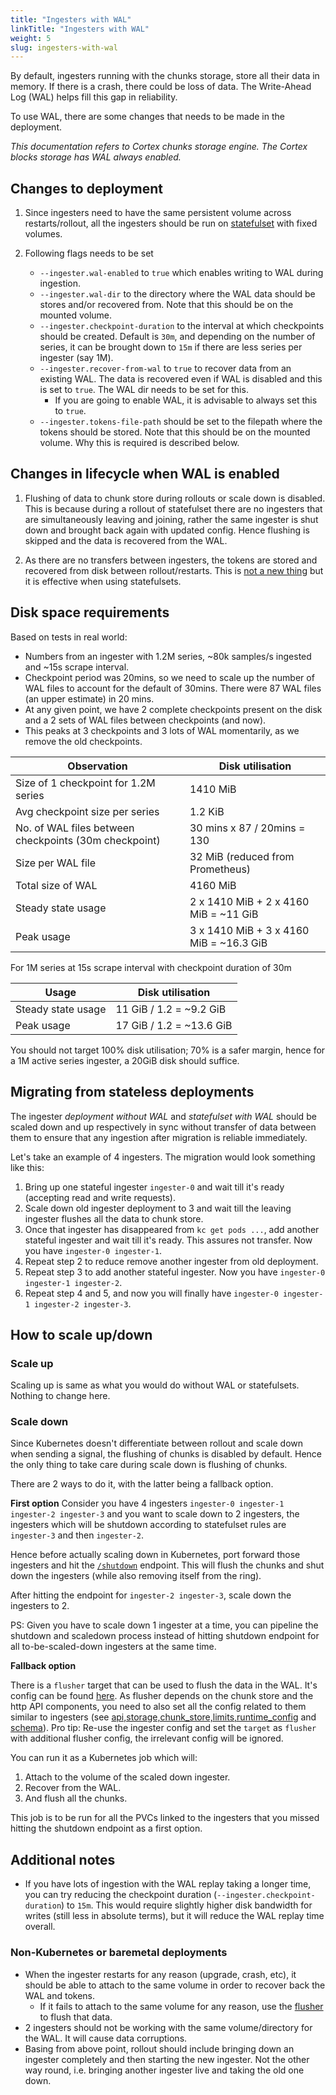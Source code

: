 ```yaml
---
title: "Ingesters with WAL"
linkTitle: "Ingesters with WAL"
weight: 5
slug: ingesters-with-wal
---
```


By default, ingesters running with the chunks storage, store all their data in memory. If there is a crash, there could be loss of data. The Write-Ahead Log (WAL) helps fill this gap in reliability.

To use WAL, there are some changes that needs to be made in the deployment.

_This documentation refers to Cortex chunks storage engine. The Cortex blocks storage has WAL always enabled._

## Changes to deployment

1. Since ingesters need to have the same persistent volume across restarts/rollout, all the ingesters should be run on [statefulset](https://kubernetes.io/docs/concepts/workloads/controllers/statefulset/) with fixed volumes.

2. Following flags needs to be set
    * `--ingester.wal-enabled` to `true` which enables writing to WAL during ingestion.
    * `--ingester.wal-dir` to the directory where the WAL data should be stores and/or recovered from. Note that this should be on the mounted volume.
    * `--ingester.checkpoint-duration` to the interval at which checkpoints should be created. Default is `30m`, and depending on the number of series, it can be brought down to `15m` if there are less series per ingester (say 1M).
    * `--ingester.recover-from-wal` to `true` to recover data from an existing WAL. The data is recovered even if WAL is disabled and this is set to `true`. The WAL dir needs to be set for this.
        * If you are going to enable WAL, it is advisable to always set this to `true`.
    * `--ingester.tokens-file-path` should be set to the filepath where the tokens should be stored. Note that this should be on the mounted volume. Why this is required is described below.

## Changes in lifecycle when WAL is enabled

1. Flushing of data to chunk store during rollouts or scale down is disabled. This is because during a rollout of statefulset there are no ingesters that are simultaneously leaving and joining, rather the same ingester is shut down and brought back again with updated config. Hence flushing is skipped and the data is recovered from the WAL.

2. As there are no transfers between ingesters, the tokens are stored and recovered from disk between rollout/restarts. This is [not a new thing](https://github.com/cortexproject/cortex/pull/1750) but it is effective when using statefulsets.

## Disk space requirements

Based on tests in real world:

* Numbers from an ingester with 1.2M series, ~80k samples/s ingested and ~15s scrape interval.
* Checkpoint period was 20mins, so we need to scale up the number of WAL files to account for the default of 30mins. There were 87 WAL files (an upper estimate) in 20 mins.
* At any given point, we have 2 complete checkpoints present on the disk and a 2 sets of WAL files between checkpoints (and now).
* This peaks at 3 checkpoints and 3 lots of WAL momentarily, as we remove the old checkpoints.

| Observation | Disk utilisation |
|---|---|
| Size of 1 checkpoint for 1.2M series | 1410 MiB |
| Avg checkpoint size per series | 1.2 KiB |
| No. of WAL files between checkpoints (30m checkpoint) | 30 mins x 87 / 20mins = 130 |
| Size per WAL file | 32 MiB (reduced from Prometheus) |
| Total size of WAL | 4160 MiB |
| Steady state usage | 2 x 1410 MiB + 2 x 4160 MiB = ~11 GiB |
| Peak usage | 3 x 1410 MiB + 3  x 4160 MiB = ~16.3 GiB |

For 1M series at 15s scrape interval with checkpoint duration of 30m

| Usage | Disk utilisation |
|---|---|
| Steady state usage | 11 GiB / 1.2 = ~9.2 GiB |
| Peak usage | 17 GiB / 1.2 = ~13.6 GiB |

You should not target 100% disk utilisation; 70% is a safer margin, hence for a 1M active series ingester, a 20GiB disk should suffice.

## Migrating from stateless deployments

The ingester _deployment without WAL_ and _statefulset with WAL_ should be scaled down and up respectively in sync without transfer of data between them to ensure that any ingestion after migration is reliable immediately.

Let's take an example of 4 ingesters. The migration would look something like this:

1. Bring up one stateful ingester `ingester-0` and wait till it's ready (accepting read and write requests).
2. Scale down old ingester deployment to 3 and wait till the leaving ingester flushes all the data to chunk store.
3. Once that ingester has disappeared from `kc get pods ...`, add another stateful ingester and wait till it's ready. This assures not transfer. Now you have `ingester-0 ingester-1`.
4. Repeat step 2 to reduce remove another ingester from old deployment.
5. Repeat step 3 to add another stateful ingester. Now you have `ingester-0 ingester-1 ingester-2`.
6. Repeat step 4 and 5, and now you will finally have `ingester-0 ingester-1 ingester-2 ingester-3`.

## How to scale up/down

### Scale up

Scaling up is same as what you would do without WAL or statefulsets. Nothing to change here.

### Scale down

Since Kubernetes doesn't differentiate between rollout and scale down when sending a signal, the flushing of chunks is disabled by default. Hence the only thing to take care during scale down is flushing of chunks.

There are 2 ways to do it, with the latter being a fallback option.

**First option**
Consider you have 4 ingesters `ingester-0 ingester-1 ingester-2 ingester-3` and you want to scale down to 2 ingesters, the ingesters which will be shutdown according to statefulset rules are `ingester-3` and then `ingester-2`.

Hence before actually scaling down in Kubernetes, port forward those ingesters and hit the [`/shutdown`](https://github.com/cortexproject/cortex/pull/1746) endpoint. This will flush the chunks and shut down the ingesters (while also removing itself from the ring).

After hitting the endpoint for `ingester-2 ingester-3`, scale down the ingesters to 2.

PS: Given you have to scale down 1 ingester at a time, you can pipeline the shutdown and scaledown process instead of hitting shutdown endpoint for all to-be-scaled-down ingesters at the same time.

**Fallback option**

There is a `flusher` target that can be used to flush the data in the WAL. It's config can be found [here](../configuration/config-file-reference.md#flusher-config). As flusher depends on the chunk store and the http API components, you need to also set all the config related to them similar to ingesters (see [api,storage,chunk_store,limits,runtime_config](../configuration/config-file-reference.md#supported-contents-and-default-values-of-the-config-file) and [schema](schema-config.md)). Pro tip: Re-use the ingester config and set the `target` as `flusher` with additional flusher config, the irrelevant config will be ignored.

You can run it as a Kubernetes job which will:

1. Attach to the volume of the scaled down ingester.
2. Recover from the WAL.
3. And flush all the chunks.

This job is to be run for all the PVCs linked to the ingesters that you missed hitting the shutdown endpoint as a first option.

## Additional notes

* If you have lots of ingestion with the WAL replay taking a longer time, you can try reducing the checkpoint duration (`--ingester.checkpoint-duration`) to `15m`. This would require slightly higher disk bandwidth for writes (still less in absolute terms), but it will reduce the WAL replay time overall.

### Non-Kubernetes or baremetal deployments

* When the ingester restarts for any reason (upgrade, crash, etc), it should be able to attach to the same volume in order to recover back the WAL and tokens.
    * If it fails to attach to the same volume for any reason, use the [flusher](#scale-down) to flush that data.
* 2 ingesters should not be working with the same volume/directory for the WAL. It will cause data corruptions.
* Basing from above point, rollout should include bringing down an ingester completely and then starting the new ingester. Not the other way round, i.e. bringing another ingester live and taking the old one down.